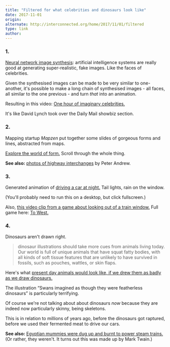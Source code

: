 ```yaml
---
title: "Filtered for what celebrities and dinosaurs look like"
date: 2017-11-01
origin: 
alternate: http://interconnected.org/home/2017/11/01/filtered
type: link
author: 
---
```


### 1.

[Neural network image synthesis](http://prostheticknowledge.tumblr.com/post/166858631126/progressive-growing-of-gans-for-improved-quality): artificial intelligence systems are really good at generating super-realistic, fake images. Like the faces of celebrities.

Given the synthesised images can be made to be very similar to one-another, it's possible to make a long chain of synthesised images - all faces, all similar to the one previous - and turn _that_ into an animation.

Resulting in this video: [One hour of imaginary celebrities.](https://youtu.be/36lE9tV9vm0)

It's like David Lynch took over the Daily Mail showbiz section.

### 2.

Mapping startup _Mapzen_ put together some slides of gorgeous forms and lines, abstracted from maps.

[Explore the world of form.](https://mapzen.com/blog/morphology/) Scroll through the whole thing.

**See also:** [photos of highway interchanges](http://www.peterandrew.ca/highways#0) by Peter Andrew.

### 3.

Generated animation of [driving a car at night.](https://www.shadertoy.com/view/MdfBRX) Tail lights, rain on the window.

(You'll probably need to run this on a desktop, but click fullscreen.)

Also, [this video clip from a game about looking out of a train window.](https://twitter.com/PolClarissou/status/748587607328690177) Full game here: [To West.](https://polclarissou.itch.io/-to-west)

### 4.

Dinosaurs aren't drawn right.

> dinosaur illustrations should take more cues from animals living today. Our world is full of unique animals that have squat fatty bodies, with all kinds of soft tissue features that are unlikely to have survived in fossils, such as pouches, wattles, or skin flaps.

Here's what [present day animals would look like, if we drew them as badly as we draw dinosaurs.](https://www.atlasobscura.com/articles/dinosaurs-art-paleoartists-mistakes)

The illustration <q>Swans imagined as though they were featherless dinosaurs</q> is particularly terrifying.

Of course we're not talking about about dinosaurs _now_ because they are indeed now particularly skinny, being skeletons.

This is in relation to millions of years ago, before the dinosaurs got raptured, before we used their fermented meat to drive our cars.

**See also:** [Egyptian mummies were dug up and burnt to power steam trains.](http://mentalfloss.com/article/67423/9-strange-uses-ancient-egyptian-mummies) (Or rather, they weren't. It turns out this was made up by Mark Twain.)

